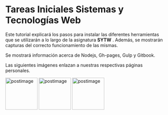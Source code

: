 # Tareas Iniciales Sistemas y Tecnologías Web

Este tutorial explicará los pasos para instalar las diferentes herramientas que se utilizarán a lo largo de la asignatura  **SYTW** . Además, se mostrarán capturas del correcto funcionamiento de las mismas.

Se mostrará información acerca de Nodejs, Gh-pages, Gulp y Gitbook.

Las siguientes imágenes enlazan a nuestras respectivas páginas personales.


<a href='http://rafaherrero.github.io/' target='_blank'><img src='https://s12.postimg.org/gelu4i0od/Foto_Campus_Virtual.jpg' border='0' alt='postimage' width='100px'/></a> <a href='http://alu0100505078.github.io' target='_blank'><img src='https://s16.postimg.org/479li53j9/pedrerol.png' border='0' alt='postimage' width='100px'/></a> <a href='http://danielramosacosta.github.io/#/' target='_blank'><img src='https://s15.postimg.org/73y1sgirv/danielo.png' border='0' alt='postimage' width='100px'/></a>

